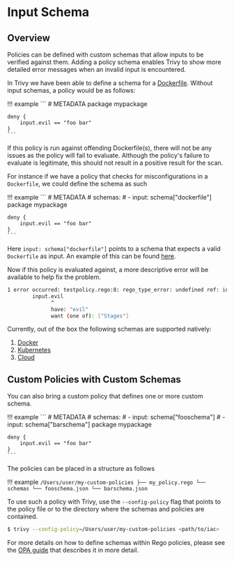 # Input Schema

## Overview
Policies can be defined with custom schemas that allow inputs to be verified against them. Adding a policy schema
enables Trivy to show more detailed error messages when an invalid input is encountered.

In Trivy we have been able to define a schema for a [Dockerfile](https://github.com/aquasecurity/trivy/blob/main/pkg/iac/rego/schemas/dockerfile.json). Without input schemas, a policy would be as follows:

!!! example
    ```
    # METADATA
    package mypackage

    deny {
        input.evil == "foo bar"
    }
    ```

If this policy is run against offending Dockerfile(s), there will not be any issues as the policy will fail to evaluate.
Although the policy's failure to evaluate is legitimate, this should not result in a positive result for the scan.

For instance if we have a policy that checks for misconfigurations in a `Dockerfile`, we could define the
schema as such

!!! example
    ```
    # METADATA
    # schemas:
    # - input: schema["dockerfile"]
    package mypackage
    
    deny {
        input.evil == "foo bar"
    }
    ```

Here `input: schema["dockerfile"]` points to a schema that expects a valid `Dockerfile` as input. An example of this
can be found [here](https://github.com/aquasecurity/trivy/blob/main/pkg/iac/rego/schemas/dockerfile.json).

Now if this policy is evaluated against, a more descriptive error will be available to help fix the problem.

```bash
1 error occurred: testpolicy.rego:8: rego_type_error: undefined ref: input.evil
        input.evil
              ^
              have: "evil"
              want (one of): ["Stages"]
```

Currently, out of the box the following schemas are supported natively:

1. [Docker](https://github.com/aquasecurity/trivy/blob/main/pkg/iac/rego/schemas/dockerfile.json)
2. [Kubernetes](https://github.com/aquasecurity/trivy/blob/main/pkg/iac/rego/schemas/kubernetes.json)
3. [Cloud](https://github.com/aquasecurity/trivy/blob/main/pkg/iac/rego/schemas/cloud.json)


## Custom Policies with Custom Schemas

You can also bring a custom policy that defines one or more custom schema. 

!!! example
    ```
    # METADATA
    # schemas:
    # - input: schema["fooschema"]
    # - input: schema["barschema"]
    package mypackage
    
    deny {
        input.evil == "foo bar"
    }
    ```

The policies can be placed in a structure as follows

!!! example
    ```
    /Users/user/my-custom-policies
    ├── my_policy.rego
    └── schemas
        └── fooschema.json
        └── barschema.json
    ```

To use such a policy with Trivy, use the `--config-policy` flag that points to the policy file or to the directory where the schemas and policies are contained.

```bash
$ trivy --config-policy=/Users/user/my-custom-policies <path/to/iac>
```

For more details on how to define schemas within Rego policies, please see the [OPA guide](https://www.openpolicyagent.org/docs/latest/policy-language/#schema-annotations) that describes it in more detail.